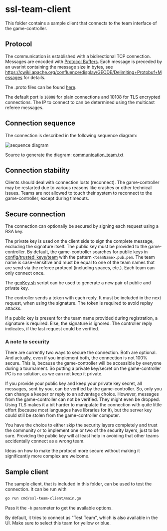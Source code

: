 # ssl-team-client

This folder contains a sample client that connects to the team interface of the game-controller.

## Protocol
The communication is established with a bidirectional TCP connection. Messages are encoded with [Protocol Buffers](https://developers.google.com/protocol-buffers/). Each message is preceded by an uvarint containing the message size in bytes, see https://cwiki.apache.org/confluence/display/GEODE/Delimiting+Protobuf+Messages for details.

The .proto files can be found [here](../../pkg/refproto).

The default port is `10008` for plain connections and 10108 for TLS encrypted connections. The IP to connect to can be determined using the multicast referee messages.

## Connection sequence
The connection is described in the following sequence diagram:

![sequence diagram](https://www.websequencediagrams.com/cgi-bin/cdraw?lz=IyBodHRwczovL3d3dy53ZWJzZXF1ZW5jZWRpYWdyYW1zLmNvbS8KClRlYW0tPkNvbnRyb2xsZXI6IGVzdGFibGlzaCBUQ1AgY29ubmVjdGlvbgoAGwoAIw5nZW5lcmF0ZSBuZXcgdG9rZQAdDlRlYW06IABYClJlcGx5ICgAJAYgKQBvE1RlYW1SZWdpc3RyYXRpb24gKCB0ZWFtTmFtZSwgWwBdBiwgc2lnbmF0dXJlIF0gKQCBEQwAgUEOdmVyaWZ5AIEGEgARFQBLCQCBHSVvayB8IHJlamVjdCApCgpsb29wCmFsdACBKAUgcmVxdWVzdHMgYSBjaGFuZ2UAgVIXVG8Agg8MAC8FAEozZWxzZSBjAIM9CQByDGRlY2lzAIMwEACDBRBUbwCCbwYAegYATV1uZAplbmQKCg&s=napkin)

Source to generate the diagram: [communication_team.txt](./communication_team.txt)

## Connection stability
Clients should deal with connection losts (reconnect). The game-controller may be restarted due to various reasons like crashes or other technical issues. Teams are not allowed to touch their system to reconnect to the game-controller, except during timeouts.

## Secure connection
The connection can optionally be secured by signing each request using a RSA key.

The private key is used on the client side to sign the complete message, excluding the signature itself. 
The public key must be provided to the game-controller. 
By default, the game-controller searches for public keys in [config/trusted_keys/team](../../config/trusted_keys/team) with the pattern `<teamName>.pub.pem`. The team name is case-sensitive and must be equal to one of the team names that are send via the referee protocol (including spaces, etc.). Each team can only connect once.

The [genKey.sh](../../tools/genKey.sh) script can be used to generate a new pair of public and private key.

The controller sends a token with each reply. It must be included in the next request, when using the signature. The token is required to avoid replay attacks.

If a public key is present for the team name provided during registration, a signature is required. Else, the signature is ignored. The controller reply indicates, if the last request could be verified.

### A note to security
There are currently two ways to secure the connection. Both are optional. And actually, even if you implement both, the connection is not 100% secure. This is, because the game-controller will be accessible by everyone during a tournament. So putting a private key/secret on the game-controller PC is no solution, as we can not keep it private.

If you provide your public key and keep your private key secret, all messages, sent by you, can be verified by the game-controller. So, only you can change a keeper or reply to an advantage choice.
However, messages from the game-controller can not be verified. They might even be dropped. Using TLS makes it a bit harder to manipulate the connection with quite little effort (because most languages have libraries for it), but the server key could still be stolen from the game-controller computer.

You have the choice to either skip the security layers completely and trust the community or to implement one or two of the security layers, just to be sure.
Providing the public key will at least help in avoiding that other teams accidentally connect as a wrong team.

Ideas on how to make the protocol more secure without making it significantly more complex are welcome.

## Sample client
The sample client, that is included in this folder, can be used to test the connection. It can be run with 
```bash
go run cmd/ssl-team-client/main.go
``` 
Pass it the `-h` parameter to get the available options.

By default, it tries to connect as "Test Team", which is also available in the UI. Make sure to select this team for yellow or blue.
